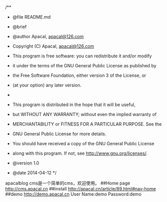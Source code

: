 ﻿/**
* @file README.md
* @brief 
* @author Apacal, apacal@126.com

* Copyright (C) Apacal, apacal@126.com
* This program is free software: you can redistribute it and/or modify
* it under the terms of the GNU General Public License as published by
* the Free Software Foundation, either version 3 of the License, or
* (at your option) any later version.
* 
* This program is distributed in the hope that it will be useful,
* but WITHOUT ANY WARRANTY; without even the implied warranty of
* MERCHANTABILITY or FITNESS FOR A PARTICULAR PURPOSE.  See the
* GNU General Public License for more details.
* You should have received a copy of the GNU General Public License
* along with this program.  If not, see <http://www.gnu.org/licenses/>.

* @version 1.0
* @date 2014-04-12
*/

apacalblog cms是一个简单的cms，欢迎使用。
##Home page
<http://cms.apacal.cn>
##install
<http://apacal.cn/article/89.html#nav-home>
##demo
<http://demo.apacal.cn>
User Name:demo
Password:demo
